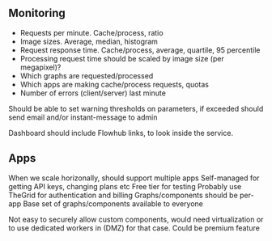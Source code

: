 Monitoring
-----------

* Requests per minute. Cache/process, ratio
* Image sizes. Average, median, histogram
* Request response time. Cache/process, average, quartile, 95 percentile
* Processing request time should be scaled by image size (per megapixel)?
* Which graphs are requested/processed
* Which apps are making cache/process requests, quotas
* Number of errors (client/server) last minute

Should be able to set warning thresholds on parameters, if exceeded
should send email and/or instant-message to admin

Dashboard should include Flowhub links, to look inside the service.


Apps
----------------
When we scale horizonally, should support multiple apps
Self-managed for getting API keys, changing plans etc
Free tier for testing
Probably use TheGrid for authentication and billing
Graphs/components should be per-app
Base set of graphs/components available to everyone

Not easy to securely allow custom components, would
need virtualization or to use dedicated workers in (DMZ)
for that case. Could be premium feature
